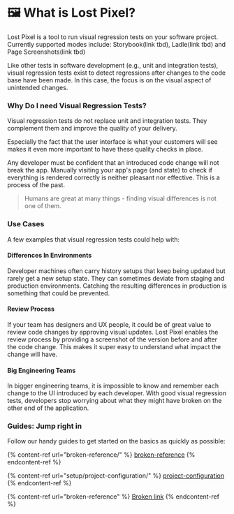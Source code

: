# 🖼 What is Lost Pixel?

Lost Pixel is a tool to run visual regression tests on your software project. Currently supported modes include: Storybook(link tbd), Ladle(link tbd) and Page Screenshots(link tbd)

Like other tests in software development (e.g., unit and integration tests), visual regression tests exist to detect regressions after changes to the code base have been made. In this case, the focus is on the visual aspect of unintended changes.

### Why Do I need Visual Regression Tests?

Visual regression tests do not replace unit and integration tests. They complement them and improve the quality of your delivery.

Especially the fact that the user interface is what your customers will see makes it even more important to have these quality checks in place.

Any developer must be confident that an introduced code change will not break the app. Manually visiting your app's page (and state) to check if everything is rendered correctly is neither pleasant nor effective. This is a process of the past.

> Humans are great at many things - finding visual differences is not one of them.

### Use Cases

A few examples that visual regression tests could help with:

#### Differences In Environments

Developer machines often carry history setups that keep being updated but rarely get a new setup state. They can sometimes deviate from staging and production environments. Catching the resulting differences in production is something that could be prevented.

#### Review Process

If your team has designers and UX people, it could be of great value to review code changes by approving visual updates. Lost Pixel enables the review process by providing a screenshot of the version before and after the code change. This makes it super easy to understand what impact the change will have.

#### Big Engineering Teams

In bigger engineering teams, it is impossible to know and remember each change to the UI introduced by each developer. With good visual regression tests, developers stop worrying about what they might have broken on the other end of the application.

### Guides: Jump right in

Follow our handy guides to get started on the basics as quickly as possible:

{% content-ref url="broken-reference/" %}
[broken-reference](broken-reference/)
{% endcontent-ref %}

{% content-ref url="setup/project-configuration/" %}
[project-configuration](setup/project-configuration/)
{% endcontent-ref %}

{% content-ref url="broken-reference" %}
[Broken link](broken-reference)
{% endcontent-ref %}
